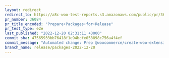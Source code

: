 ```yaml
---
layout: redirect
redirect_to: https://a8c-woo-test-reports.s3.amazonaws.com/public/pr/36084/e2e/index.html
pr_number: 36084
pr_title_encoded: "Prepare+Packages+for+Release"
pr_test_type: e2e
last_published: "2022-12-20 02:31:11 +0000"
commit_sha: 47565933bb76418f1e94bcfe058898c756a4f4ef
commit_message: "Automated change: Prep @woocommerce/create-woo-extension for release."
branch_name: release/packages-2022-12-20
---
```

